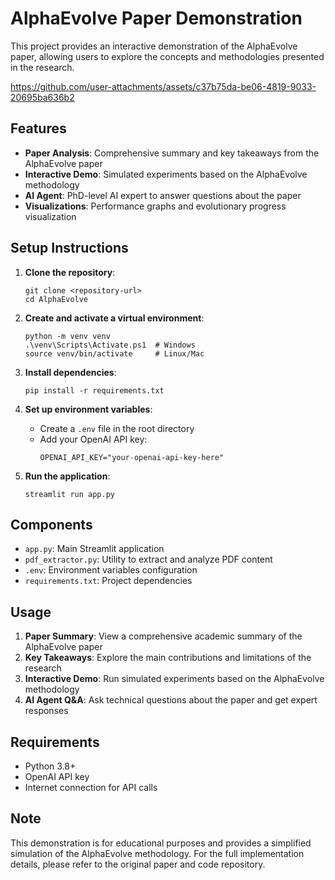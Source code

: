 # AlphaEvolve Paper Demonstration

This project provides an interactive demonstration of the AlphaEvolve paper, allowing users to explore the concepts and methodologies presented in the research.

https://github.com/user-attachments/assets/c37b75da-be06-4819-9033-20695ba636b2

## Features

- **Paper Analysis**: Comprehensive summary and key takeaways from the AlphaEvolve paper
- **Interactive Demo**: Simulated experiments based on the AlphaEvolve methodology
- **AI Agent**: PhD-level AI expert to answer questions about the paper
- **Visualizations**: Performance graphs and evolutionary progress visualization

## Setup Instructions

1. **Clone the repository**:
   ```
   git clone <repository-url>
   cd AlphaEvolve
   ```

2. **Create and activate a virtual environment**:
   ```
   python -m venv venv
   .\venv\Scripts\Activate.ps1  # Windows
   source venv/bin/activate     # Linux/Mac
   ```

3. **Install dependencies**:
   ```
   pip install -r requirements.txt
   ```

4. **Set up environment variables**:
   - Create a `.env` file in the root directory
   - Add your OpenAI API key:
     ```
     OPENAI_API_KEY="your-openai-api-key-here"
     ```

5. **Run the application**:
   ```
   streamlit run app.py
   ```

## Components

- `app.py`: Main Streamlit application
- `pdf_extractor.py`: Utility to extract and analyze PDF content
- `.env`: Environment variables configuration
- `requirements.txt`: Project dependencies

## Usage

1. **Paper Summary**: View a comprehensive academic summary of the AlphaEvolve paper
2. **Key Takeaways**: Explore the main contributions and limitations of the research
3. **Interactive Demo**: Run simulated experiments based on the AlphaEvolve methodology
4. **AI Agent Q&A**: Ask technical questions about the paper and get expert responses

## Requirements

- Python 3.8+
- OpenAI API key
- Internet connection for API calls

## Note

This demonstration is for educational purposes and provides a simplified simulation of the AlphaEvolve methodology. For the full implementation details, please refer to the original paper and code repository.
